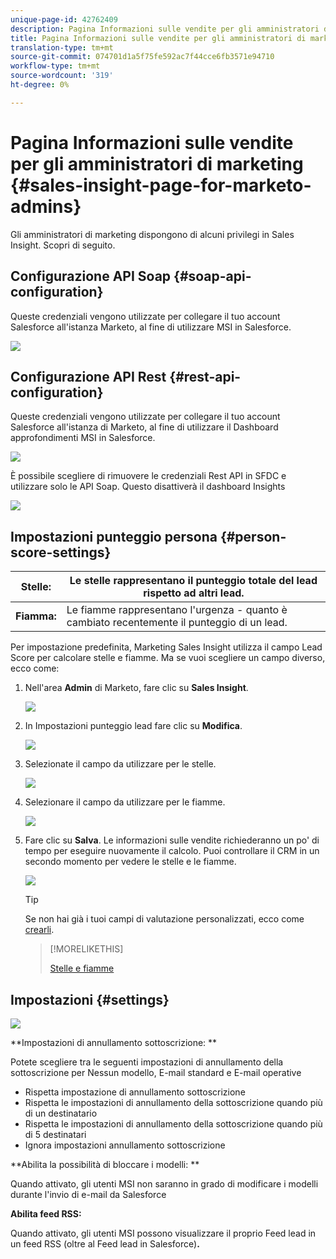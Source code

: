 ```yaml
---
unique-page-id: 42762409
description: Pagina Informazioni sulle vendite per gli amministratori di Marketo - Marketo Docs - Documentazione sui prodotti
title: Pagina Informazioni sulle vendite per gli amministratori di marketing
translation-type: tm+mt
source-git-commit: 074701d1a5f75fe592ac7f44cce6fb3571e94710
workflow-type: tm+mt
source-wordcount: '319'
ht-degree: 0%

---
```



# Pagina Informazioni sulle vendite per gli amministratori di marketing {#sales-insight-page-for-marketo-admins}

Gli amministratori di marketing dispongono di alcuni privilegi in Sales Insight. Scopri di seguito.

## Configurazione API Soap {#soap-api-configuration}

Queste credenziali vengono utilizzate per collegare il tuo account Salesforce all&#39;istanza Marketo, al fine di utilizzare MSI in Salesforce.

![](assets/one-1.png)

## Configurazione API Rest {#rest-api-configuration}

Queste credenziali vengono utilizzate per collegare il tuo account Salesforce all&#39;istanza di Marketo, al fine di utilizzare il Dashboard approfondimenti MSI in Salesforce.

![](assets/two-1.png)

È possibile scegliere di rimuovere le credenziali Rest API in SFDC e utilizzare solo le API Soap. Questo disattiverà il dashboard Insights

![](assets/three-1.png)

## Impostazioni punteggio persona {#person-score-settings}

| **Stelle:** | Le stelle rappresentano il punteggio totale del lead rispetto ad altri lead. |
|---|---|
| **Fiamma:** | Le fiamme rappresentano l&#39;urgenza - quanto è cambiato recentemente il punteggio di un lead. |

Per impostazione predefinita, Marketing Sales Insight utilizza il campo Lead Score per calcolare stelle e fiamme. Ma se vuoi scegliere un campo diverso, ecco come:

1. Nell&#39;area **Admin** di Marketo, fare clic su **Sales Insight**.

   ![](assets/four.png)

1. In Impostazioni punteggio lead fare clic su **Modifica**.

   ![](assets/five.png)

1. Selezionate il campo da utilizzare per le stelle.

   ![](assets/six.png)

1. Selezionare il campo da utilizzare per le fiamme.

   ![](assets/seven.png)

1. Fare clic su **Salva**. Le informazioni sulle vendite richiederanno un po&#39; di tempo per eseguire nuovamente il calcolo. Puoi controllare il CRM in un secondo momento per vedere le stelle e le fiamme.

   ![](assets/eight.png)

   >[!TIP]
   >
   >Se non hai già i tuoi campi di valutazione personalizzati, ecco come [crearli](http://docs.marketo.com/x/3wMk).

   >[!MORELIKETHIS]
   >
   >
   >
   >[Stelle e fiamme](http://docs.marketo.com/x/qgU6Ag)

## Impostazioni {#settings}

![](assets/nine.png)

**Impostazioni di annullamento sottoscrizione: **

Potete scegliere tra le seguenti impostazioni di annullamento della sottoscrizione per Nessun modello, E-mail standard e E-mail operative

* Rispetta impostazione di annullamento sottoscrizione
* Rispetta le impostazioni di annullamento della sottoscrizione quando più di un destinatario
* Rispetta le impostazioni di annullamento della sottoscrizione quando più di 5 destinatari
* Ignora impostazioni annullamento sottoscrizione

**Abilita la possibilità di bloccare i modelli: **

Quando attivato, gli utenti MSI non saranno in grado di modificare i modelli durante l&#39;invio di e-mail da Salesforce

**Abilita feed RSS:**

Quando attivato, gli utenti MSI possono visualizzare il proprio Feed lead in un feed RSS (oltre al Feed lead in Salesforce)**.**
